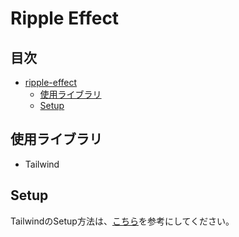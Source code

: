 # Ripple Effect

## 目次

- [ripple-effect](#ripple-effect)
  - [使用ライブラリ](#使用ライブラリ)
  - [Setup](#setup)

## 使用ライブラリ
- Tailwind

## Setup
TailwindのSetup方法は、[こちら](https://github.com/moritanuki/vite-vue3-tailwind)を参考にしてください。
